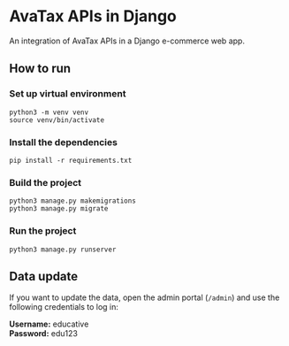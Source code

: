# AvaTax APIs in Django

An integration of AvaTax APIs in a Django e-commerce web app.

## How to run

### Set up  virtual environment
```
python3 -m venv venv
source venv/bin/activate
```

### Install the dependencies

```
pip install -r requirements.txt
```

### Build the project

```
python3 manage.py makemigrations
python3 manage.py migrate
```

### Run the project

```
python3 manage.py runserver
```

## Data update

If you want to update the data, open the admin portal (`/admin`) and use the following credentials to log in:

**Username:** educative\
**Password:** edu123
